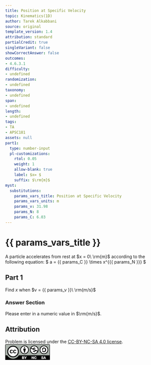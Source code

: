 ```yaml
---
title: Position at Specific Velocity
topic: Kinematics(1D)
author: Tarek Alkabbani
source: original
template_version: 1.4
attribution: standard
partialCredit: true
singleVariant: false
showCorrectAnswer: false
outcomes:
- 4.6.3.1
difficulty:
- undefined
randomization:
- undefined
taxonomy:
- undefined
span:
- undefined
length:
- undefined
tags:
- TA
- APSC181
assets: null
part1:
  type: number-input
  pl-customizations:
    rtol: 0.05
    weight: 1
    allow-blank: true
    label: $x= $
    suffix: $\rm{m}$
myst:
  substitutions:
    params_vars_title: Position at Specific Velocity
    params_vars_units: m
    params_v: 31.98
    params_N: 8
    params_C: 6.03
---
```

# {{ params_vars_title }}
A particle accelerates from rest at $x = 0\ \rm{m}$ according to the following equation: $ a = {{ params_C }} \times x^{{{ params_N }}} $

## Part 1

Find $x$ when $v = {{ params_v }}\ \rm{m/s}$

### Answer Section

Please enter in a numeric value in $\rm{m/s}$.

## Attribution

Problem is licensed under the [CC-BY-NC-SA 4.0 license](https://creativecommons.org/licenses/by-nc-sa/4.0/).<br> ![The Creative Commons 4.0 license requiring attribution-BY, non-commercial-NC, and share-alike-SA license.](https://raw.githubusercontent.com/firasm/bits/master/by-nc-sa.png)